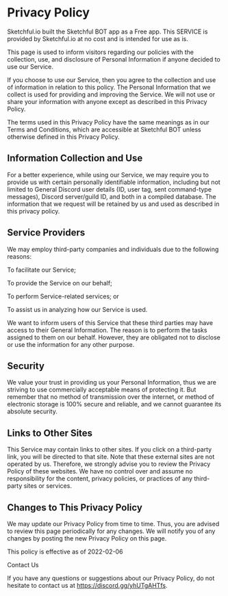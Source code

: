 # Privacy Policy


Sketchful.io built the Sketchful BOT app as a Free app. This SERVICE is provided by Sketchful.io at no cost and is intended for use as is.

This page is used to inform visitors regarding our policies with the collection, use, and disclosure of Personal Information if anyone decided to use our Service.

If you choose to use our Service, then you agree to the collection and use of information in relation to this policy. The Personal Information that we collect is used for providing and improving the Service. We will not use or share your information with anyone except as described in this Privacy Policy.

The terms used in this Privacy Policy have the same meanings as in our Terms and Conditions, which are accessible at Sketchful BOT unless otherwise defined in this Privacy Policy.


## Information Collection and Use


For a better experience, while using our Service, we may require you to provide us with certain personally identifiable information, including but not limited to General Discord user details (ID, user tag, sent command-type messages), Discord server/guild ID, and both in a compiled database. The information that we request will be retained by us and used as described in this privacy policy.


## Service Providers


We may employ third-party companies and individuals due to the following reasons:

To facilitate our Service;

To provide the Service on our behalf;

To perform Service-related services; or

To assist us in analyzing how our Service is used.


We want to inform users of this Service that these third parties may have access to their General Information. The reason is to perform the tasks assigned to them on our behalf. However, they are obligated not to disclose or use the information for any other purpose.


## Security


We value your trust in providing us your Personal Information, thus we are striving to use commercially acceptable means of protecting it. But remember that no method of transmission over the internet, or method of electronic storage is 100% secure and reliable, and we cannot guarantee its absolute security.


## Links to Other Sites


This Service may contain links to other sites. If you click on a third-party link, you will be directed to that site. Note that these external sites are not operated by us. Therefore, we strongly advise you to review the Privacy Policy of these websites. We have no control over and assume no responsibility for the content, privacy policies, or practices of any third-party sites or services.


## Changes to This Privacy Policy

We may update our Privacy Policy from time to time. Thus, you are advised to review this page periodically for any changes. We will notify you of any changes by posting the new Privacy Policy on this page.

This policy is effective as of 2022-02-06

Contact Us

If you have any questions or suggestions about our Privacy Policy, do not hesitate to contact us at https://discord.gg/yhUTgAHTfs.
